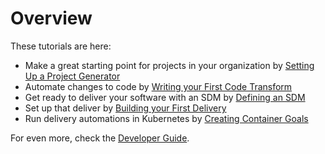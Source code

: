 # Overview

These tutorials are here:

* Make a great starting point for projects in your organization by [Setting Up a Project Generator](setting-up-generator.md)
* Automate changes to code by [Writing your First Code Transform](first-transform.md)
* Get ready to deliver your software with an SDM by [Defining an SDM](defining-sdm.md)
* Set up that deliver by [Building your First Delivery](first_delivery.md)
* Run delivery automations in Kubernetes by [Creating Container Goals](container-goals.md)

For even more, check the [Developer Guide](index.md).
